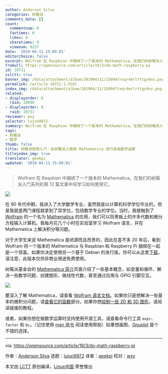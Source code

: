 ```yaml
---
author: Anderson Silva
categories: 树莓派
comments_data: []
count:
  commentnum: 0
  favtimes: 0
  likes: 0
  sharetimes: 0
  viewnum: 9237
date: '2019-04-11 15:09:01'
editorchoice: false
excerpt: Wolfram 在 Raspbian 中捆绑了一个版本的 Mathematica。在我们的树莓派入门系列的第 12 篇文章中将学习如何使用它。
fromurl: https://opensource.com/article/19/3/do-math-raspberry-pi
id: 10711
islctt: true
banner_img: /data/attachment/album/201904/11/150947rxqr4mrlrttgx9nz.png
permalink: /article-10711-1.html
index_img: /data/attachment/album/201904/11/150947rxqr4mrlrttgx9nz.png.thumb.jpg
related:
- displayorder: 0
  raid: 10690
- displayorder: 0
  raid: 10731
reviewer: wxy
selector: lujun9972
summary: Wolfram 在 Raspbian 中捆绑了一个版本的 Mathematica。在我们的树莓派入门系列的第 12 篇文章中将学习如何使用它。
tags:
- 树莓派
- 数学
thumb: false
title: 树莓派使用入门：在树莓派上使用 Mathematica 进行高级数学运算
titleindex_img: true
translator: geekpi
updated: '2019-04-11 15:09:01'
---
```



> 
> Wolfram 在 Raspbian 中捆绑了一个版本的 Mathematica。在我们的树莓派入门系列的第 12 篇文章中将学习如何使用它。
> 
> 
> 


![](/data/attachment/album/201904/11/150947rxqr4mrlrttgx9nz.png)


在 90 年代中期，我进入了大学数学专业，虽然我是以计算机科学学位毕业的，但是我就差两门课程就拿到了双学位，包括数学专业的学位。当时，我接触到了 [Wolfram](https://wolfram.com/) 的一个名为 [Mathematica](https://en.wikipedia.org/wiki/Wolfram_Mathematica) 的应用，我们可以将黑板上的许多代数和微分方程输入计算机。我每月花几个小时在实验室学习 Wolfram 语言，并在 Mathematica 上解决积分等问题。


对于大学生来说 Mathematica 是闭源而且昂贵的，因此在差不多 20 年后，看到 Wolfram 将一个版本的 Mathematica 与 Raspbian 和 Raspberry Pi 捆绑在一起是一个惊喜。如果你决定使用另一个基于 Debian 的发行版，你可以从这里[下载](https://www.wolfram.com/raspberry-pi/)。请注意，此版本仅供非商业用途免费使用。


树莓派基金会的 [Mathematica 简介](https://projects.raspberrypi.org/en/projects/getting-started-with-mathematica/)页面介绍了一些基本概念，如变量和循环、解决一些数学问题、创建图形、做线性代数，甚至通过应用与 GPIO 引脚交互。


![](/data/attachment/album/201904/11/151005p99j10011yks4zy4.png)


要深入了解 Mathematica，请查看 [Wolfram 语言文档](https://www.wolfram.com/language/)。如果你只是想解决一些基本的微积分问题，请[查看它的函数](https://reference.wolfram.com/language/guide/Calculus.html)部分。如果你想[绘制一些 2D 和 3D 图形](https://reference.wolfram.com/language/howto/PlotAGraph.html)，请阅读链接的教程。


或者，如果你想在做数学运算时坚持使用开源工具，请查看命令行工具 `expr`、`factor` 和 `bc`。（记住使用 [man 命令](https://opensource.com/article/19/3/learn-linux-raspberry-pi) 阅读使用帮助）如果想画图，[Gnuplot](http://gnuplot.info/) 是个不错的选择。




---


via: <https://opensource.com/article/19/3/do-math-raspberry-pi>


作者：[Anderson Silva](https://opensource.com/users/ansilva) 选题：[lujun9972](https://github.com/lujun9972) 译者：[geekpi](https://github.com/geekpi) 校对：[wxy](https://github.com/wxy)


本文由 [LCTT](https://github.com/LCTT/TranslateProject) 原创编译，[Linux中国](https://linux.cn/) 荣誉推出